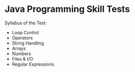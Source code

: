 Java Programming Skill Tests
==========

Syllabus of the Test:

* Loop Control
* Operators
* String Handling
* Arrays
* Numbers
* Files & I/O
* Regular Expressions
